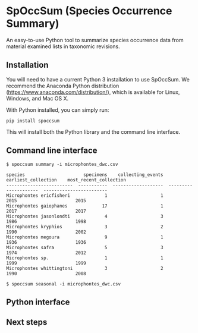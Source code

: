 # SpOccSum (Species Occurrence Summary)

An easy-to-use Python tool to summarize species occurrence data from material examined lists in taxonomic revisions.

## Installation

You will need to have a current Python 3 installation to use SpOccSum. We recommend the Anaconda Python distribution (https://www.anaconda.com/distribution/), which is available for Linux, Windows, and Mac OS X.

With Python installed, you can simply run:

```
pip install spoccsum
```

This will install both the Python library and the command line interface.

## Command line interface

```
$ spoccsum summary -i microphontes_dwc.csv

species                      specimens    collecting_events    earliest_collection    most_recent_collection
-------------------------  -----------  -------------------  ---------------------  ------------------------
Microphontes ericfisheri             1                    1                   2015                      2015
Microphontes gaiophanes             17                    1                   2017                      2017
Microphontes jasonlondti             4                    3                   1986                      1998
Microphontes kryphios                3                    2                   1990                      2002
Microphontes megoura                 9                    1                   1936                      1936
Microphontes safra                   5                    3                   1974                      2012
Microphontes sp.                     1                    1                   1999                      1999
Microphontes whittingtoni            3                    2                   1990                      2008

```

```
$ spoccsum seasonal -i microphontes_dwc.csv
```

## Python interface

## Next steps
